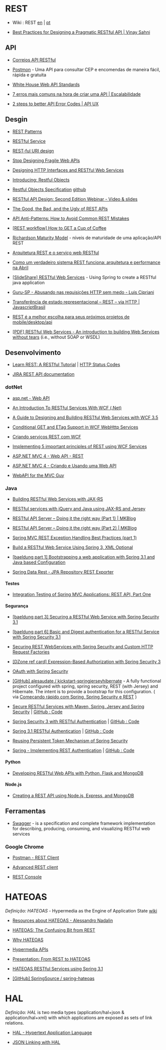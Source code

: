 # REST

* Wiki : REST [en](http://en.wikipedia.org/wiki/Representational_state_transfer) | [pt](http://pt.wikipedia.org/wiki/REST)

* [Best Practices for Designing a Pragmatic RESTful API | Vinay Sahni](http://www.vinaysahni.com/best-practices-for-a-pragmatic-restful-api)


## API

* [Correios API RESTful](http://emersonsoares.me/correios-restful-api/)

* [Postmon](http://postmon.com.br/) - Uma API para consultar CEP e encomendas de maneira fácil, rápida e gratuita

* [White House Web API Standards](https://github.com/WhiteHouse/api-standards)

* [7 erros mais comuns na hora de criar uma API | Escalabilidade](http://escalabilidade.com/2010/09/22/7-erros-mais-comuns-na-hora-de-criar-uma-api/)

* [2 steps to better API Error Codes | API UX](http://apiux.com/2013/03/28/2-steps-api-error-codes/)


## Desgin

* [REST Patterns](http://restpatterns.org/)

* [RESTful Service](http://ajaxpatterns.org/RESTful_Service)

* [REST-ful URI design](http://blog.2partsmagic.com/restful-uri-design/)

* [Stop Designing Fragile Web APIs](http://mathieu.fenniak.net/stop-designing-fragile-web-apis/)

* [Designing HTTP Interfaces and RESTful Web Services](http://www.slideshare.net/Wombert/designing-http-interfaces-and-restful-web-services-phpday11-20110514)

* [Introducing: Restful Objects](http://www.infoq.com/articles/Intro_Restful_Objects)

* [Restful Objects Specification](http://restfulobjects.org/) [github](https://github.com/danhaywood/restfulobjects-spec)

* [RESTful API Design: Second Edition Webinar - Video & slides](http://blog.apigee.com/detail/slides_for_restful_api_design_second_edition_webinar)

* [The Good, the Bad, and the Ugly of REST APIs](http://www.infoq.com/news/2011/06/RestAPIs)

* [API Anti-Patterns: How to Avoid Common REST Mistakes](http://blog.programmableweb.com/2010/08/13/api-anti-patterns-how-to-avoid-common-rest-mistakes/)

* [[REST workflow] How to GET a Cup of Coffee](http://www.infoq.com/articles/webber-rest-workflow)

* [Richardson Maturity Model](http://martinfowler.com/articles/richardsonMaturityModel.html) - níveis de maturidade de uma aplicação/API REST

* [Arquitetura REST e o serviço web RESTful](http://sao-paulo.pm.org/artigo/2010/RESTful)

* [Como um verdadeiro sistema REST funciona: arquitetura e performance na Abril](http://www.slideshare.net/lfcipriani/como-um-verdadeiro-sistema-rest-funciona-arquitetura-e-performance-na-abril)

* [[SlideShare] RESTful Web Services](http://www.slideshare.net/gordonad/restful-web-services-13299618) - Using Spring to create a RESTful java application

* [Guru-SP - Abusando nas requisições HTTP sem medo - Luis Cipriani](http://blip.tv/agaelebe/26_11_2011_gurusp_http_cipriani-720-5879314)

* [Transferência de estado representacional – REST – via HTTP | JavascriptBrasil](http://javascriptbrasil.com/artigos/transferencia-de-estado-representacional-rest-via-http)

* [REST é a melhor escolha para seus próximos projetos de mobile/desktop/api](http://www.igorcosta.com/rest-e-a-melhor-escolha-para-seus-proximos-projetos-de-mobiledesktopapi/)

* [[PDF] RESTful Web Services - An introduction to building Web Services without tears](http://home.ccil.org/%7Ecowan/restws.pdf) (i.e., without SOAP or WSDL)


## Desenvolvimento

* [Learn REST: A RESTful Tutorial](http://www.restapitutorial.com/) | [HTTP Status Codes](http://restpatterns.org/HTTP_Status_Codes)

* [JIRA REST API documentation](https://docs.atlassian.com/jira/REST/latest/)


### dotNet

* [asp.net - Web API](http://www.asp.net/web-api)

* [An Introduction To RESTful Services With WCF (.Net)](http://msdn.microsoft.com/en-us/magazine/dd315413.aspx)

* [A Guide to Designing and Building RESTful Web Services with WCF 3.5](http://msdn.microsoft.com/en-us/library/dd203052.aspx)

* [Conditional GET and ETag Support in WCF WebHttp Services](http://blogs.msdn.com/b/endpoint/archive/2010/02/25/conditional-get-and-etag-support-in-wcf-webhttp-services.aspx)

* [Criando serviços REST com WCF](http://msdn.microsoft.com/pt-br/library/dd941696.aspx)

* [Implementing 5 important principles of REST using WCF Services](http://www.codeproject.com/Articles/283550/Implementing-5-important-principles-of-REST-using)

* [ASP.NET MVC 4 - Web API - REST](http://www.asp.net/web-api)

* [ASP.NET MVC 4 - Criando e Usando uma Web API](http://www.macoratti.net/12/07/mvc4_ap2.htm)

* [WebAPI for the MVC Guy](http://wildermuth.com/2012/2/22/WebAPI_for_the_MVC_Guy)



### Java


* [Building RESTful Web Services with JAX-RS](http://docs.oracle.com/javaee/6/tutorial/doc/giepu.html)

* [RESTful services with jQuery and Java using JAX-RS and Jersey](http://coenraets.org/blog/2011/12/restful-services-with-jquery-and-java-using-jax-rs-and-jersey/)

* [RESTful API Server – Doing it the right way (Part 1) | MKBlog](http://blog.mugunthkumar.com/articles/restful-api-server-doing-it-the-right-way-part-1/)

* [RESTful API Server – Doing it the right way (Part 2) | MKBlog](http://blog.mugunthkumar.com/articles/restful-api-server-doing-it-the-right-way-part-2/)

* [Spring MVC REST Exception Handling Best Practices (part 1)](http://www.stormpath.com/blog/spring-mvc-rest-exception-handling-best-practices-part-1)

* [Build a RESTful Web Service Using Spring 3, XML Optional](http://jnb.ociweb.com/jnb/jnbNov2010.html)

* [[baeldung part 1] Bootstrapping a web application with Spring 3.1 and Java based Configuration](http://www.baeldung.com/2011/10/20/bootstraping-a-web-application-with-spring-3-1-and-java-based-configuration-part-1/)

* [Spring Data Rest - JPA Repository REST Exporter](https://github.com/SpringSource/spring-data-rest/wiki/JPA-Repository-REST-Exporter)


#### Testes

* [Integration Testing of Spring MVC Applications: REST API, Part One](http://www.petrikainulainen.net/programming/spring-framework/integration-testing-of-spring-mvc-applications-rest-api-part-one/)


#### Segurança

* [[baeldung part 3] Securing a RESTful Web Service with Spring Security 3.1](http://www.baeldung.com/2011/10/31/securing-a-restful-web-service-with-spring-security-3-1-part-3/)

* [[baeldung part 6] Basic and Digest authentication for a RESTful Service with Spring Security 3.1](http://www.baeldung.com/2011/11/20/basic-and-digest-authentication-for-a-restful-service-with-spring-security-3-1/)

* [Securing REST WebServices with Spring Security and Custom HTTP Request Factories](http://www.jpalace.org/docs/technotes/spring/rest-security.html)

* [[DZone ref card] Expression-Based Authorization with Spring Security 3](http://refcardz.dzone.com/refcardz/expression-based-authorization)

* [OAuth with Spring Security](http://www.javacodegeeks.com/2012/02/oauth-with-spring-security.html)

* [[GitHub] alesaudate / kickstart-springjerseyhibernate](https://github.com/alesaudate/kickstart-springjerseyhibernate) - A fully functional project configured with spring, spring security, REST (with Jersey) and Hibernate. The intent is to provide a bootstrap for this configuration. ( via [Começando rápido com Spring, Spring Security e REST](http://www.guj.com.br/java/261989-comecando-rapido-com-spring-spring-security-e-rest) )

* [Secure RESTful Services with Maven, Spring, Jersey and Spring Security](http://blogs.justenougharchitecture.com/?p=493) | [GitHub : Code](https://github.com/thomasma/jaxrs-jersey-springsec)

* [Spring Security 3 with RESTful Authentication](http://thatgeekything.blogspot.com.br/2012/08/spring-security-3-with-restful.html) | [GitHub : Code](https://github.com/joevartuli/RESTfulSpringSecurity)

* [Spring 3.1 RESTful Authentication](http://kevinpotgieter.wordpress.com/2012/05/14/spring-3-1-restful-authentication/) | [GitHub : Code](https://github.com/kevinpotgieter/example-spring-rest-authentication)

* [Reusing Persistent Token Mechanism of Spring Security](http://www.harezmi.com.tr/reusing-persistent-token-mechanism-of-spring-security/)

* [Spring - Implementing REST Authentication](http://www.objectpartners.com/2011/06/16/implementing-rest-authentication/) | [GitHub : Code](https://github.com/jurberg/rest-security)


#### Python

* [Developing RESTful Web APIs with Python, Flask and MongoDB](https://speakerdeck.com/u/nicola/p/developing-restful-web-apis-with-python-flask-and-mongodb)


#### Node.js

* [Creating a REST API using Node.js, Express, and MongoDB](http://coenraets.org/blog/2012/10/creating-a-rest-api-using-node-js-express-and-mongodb/)


## Ferramentas

* [Swagger](https://developers.helloreverb.com/swagger/) - is a specification and complete framework implementation for describing, producing, consuming, and visualizing RESTful web services

### Google Chrome

* [Postman - REST Client](https://chrome.google.com/webstore/detail/postman-rest-client/fdmmgilgnpjigdojojpjoooidkmcomcm)

* [Advanced REST client](https://chrome.google.com/webstore/detail/advanced-rest-client/hgmloofddffdnphfgcellkdfbfbjeloo)

* [REST Console](https://chrome.google.com/webstore/detail/rest-console/cokgbflfommojglbmbpenpphppikmonn)


# HATEOAS

*Definição:* _HATEOAS_ - Hypermedia as the Engine of Application State [wiki](http://en.wikipedia.org/wiki/HATEOAS)

* [Resources about HATEOAS - Alessandro Nadalin](http://odino.org/resources-about-hateoas/)

* [HATEOAS: The Confusing Bit from REST](http://www.slideshare.net/adorepump/hateoas-the-confusing-bit-from-rest)

* [Why HATEOAS](http://www.slideshare.net/trilancer/why-hateoas-1547275)

* [Hypermedia APIs](http://oredev.org/2010/sessions/hypermedia-apis)

* [Presentation: From REST to HATEOAS](http://www.smartjava.org/content/presentation-rest-hateoas)

* [HATEOAS RESTful Services using Spring 3.1](http://blog.furiousbob.com/2011/12/06/hateoas-restful-services-using-spring-3-1/)

* [[GitHub] SpringSource / spring-hateoas](https://github.com/SpringSource/spring-hateoas)


# HAL

*Definição:* _HAL_ is two media types (application/hal+json &  application/hal+xml) with which applications are exposed as sets of link  relations.

* [HAL - Hypertext Application Language](http://stateless.co/hal_specification.html)

* [JSON Linking with HAL](http://blog.stateless.co/post/13296666138/json-linking-with-hal)
